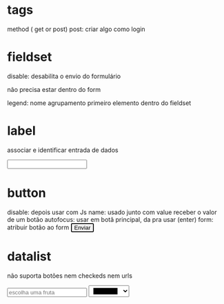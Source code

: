 # tags

method ( get or post)
post: criar algo como login 
<form action="" methof=""></form>

# fieldset
disable: desabilita o envio do formulário

não precisa estar dentro do form 

legend: nome agrupamento
primeiro elemento dentro do fieldset

# label
associar e identificar entrada de dados

<!--<label>
    Nome completo:
    <input type="text">
</label>
-->

<label for="nome"></label>
<input id="nome" type="text">

# button 
disable: depois usar com Js
name: usado junto com value receber o valor de um botão
autofocus: usar em botã principal, da pra usar (enter)
form: atribuir botão ao form
<button type="submit" autofocus >Enviar</button>

# datalist 

não suporta botões nem checkeds nem urls

<datalist id="fruitsdata">
    <option>apple</option>
    <option>banana</option>
    <option>mango</option>
    <option>orange</option>
</datalist>

<input type="text" list="fruitsdata" placeholder="escolha uma fruta"/>

<datalist id="colorsdata">
    <option>#ff0000</option>
    <option>#00ff00</option>
</datalist>

<input type="color" list="colorsdata"/>